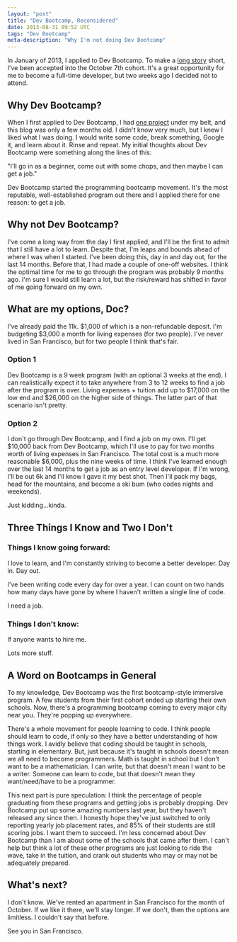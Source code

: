 ```yaml
---
layout: "post"
title: "Dev Bootcamp, Reconsidered"
date: 2013-08-31 09:52 UTC
tags: "Dev Bootcamp"
meta-description: "Why I'm not doing Dev Bootcamp"
---
```


In January of 2013, I applied to Dev Bootcamp. To make a [long story](http://fajitanachos.com/Dev-Bootcamp) short, I've been accepted into the October 7th cohort. It's a great opportunity for me to become a full-time developer, but two weeks ago I decided not to attend.

Why Dev Bootcamp?
-----------------

When I first applied to Dev Bootcamp, I had [one project](https://github.com/FajitaNachos/Quick-Preview) under my belt, and this blog was only a few months old. I didn't know very much, but I knew I liked what I was doing. I would write some code, break something, Google it, and learn about it. Rinse and repeat. My initial thoughts about Dev Bootcamp were something along the lines of this: 

"I'll go in as a beginner, come out with some chops, and then maybe I can get a job." 

Dev Bootcamp started the programming bootcamp movement. It's the most reputable, well-established program out there and I applied there for one reason: to get a job.

Why not Dev Bootcamp?
---------------------

I've come a long way from the day I first applied, and I'll be the first to admit that I still have a lot to learn. Despite that, I'm leaps and bounds ahead of where I was when I started. I've been doing this, day in and day out, for the last 14 months. Before that, I had made a couple of one-off websites. I think the optimal time for me to go through the program was probably 9 months ago. I'm sure I would still learn a lot, but the risk/reward has shifted in favor of me going forward on my own. 


What are my options, Doc?
----------------------------------

I've already paid the 11k. $1,000 of which is a non-refundable deposit. I'm budgeting $3,000 a month for living expenses (for two people). I've never lived in San Francisco, but for two people I think that's fair.

### Option 1

Dev Bootcamp is a 9 week program (with an optional 3 weeks at the end). I can realistically expect it to take anywhere from 3 to 12 weeks to find a job after the program is over. Living expenses + tuition add up to $17,000 on the low end and $26,000 on the higher side of things. The latter part of that scenario isn't pretty. 


### Option 2

I don't go through Dev Bootcamp, and I find a job on my own. I'll get $10,000 back from Dev Bootcamp, which I'll use to pay for two months worth of living expenses in San Francisco. The total cost is a much more reasonable $6,000, plus the nine weeks of time. I think I've learned enough over the last 14 months to get a job as an entry level developer. If I'm wrong, I'll be out 6k and I'll know I gave it my best shot. Then I'll pack my bags, head for the mountains, and become a ski bum (who codes nights and weekends). 

Just kidding...kinda. 

Three Things I Know and Two I Don't
----------------------------------

### Things I know going forward:

I love to learn, and I'm constantly striving to become a better developer. Day in. Day out. 

I've been writing code every day for over a year. I can count on two hands how many days have gone by where I haven't written a single line of code. 

I need a job.


### Things I don't know:

If anyone wants to hire me. 

Lots more stuff. 


A Word on Bootcamps in General
---------------
To my knowledge, Dev Bootcamp was the first bootcamp-style immersive program. A few students from their first cohort ended up starting their own schools. Now, there's a programming bootcamp coming to every major city near you. They're popping up everywhere. 

There's a whole movement for people learning to code. I think people should learn to code, if only so they have a better understanding of how things work. I avidly believe that coding should be taught in schools, starting in elementary. But, just because it's taught in schools doesn't mean we all need to become programmers. Math is taught in school but I don't want to be a mathematician. I can write, but that doesn't mean I want to be a writer. Someone can learn to code, but that doesn't mean they want/need/have to be a programmer. 

This next part is pure speculation: I think the percentage of people graduating from these programs and getting jobs is probably dropping. Dev Bootcamp put up some amazing numbers last year, but they haven't released any since then. I honestly hope they've just switched to only reporting yearly job placement rates, and 85% of their students are still scoring jobs. I want them to succeed. I'm less concerned about Dev Bootcamp than I am about some of the schools that came after them. I can't help but think a lot of these other programs are just looking to ride the wave, take in the tuition, and crank out students who may or may not be adequately prepared. 

What's next?
-------------
 
I don't know. We've rented an apartment in San Francisco for the month of October. If we like it there, we'll stay longer. If we don't, then the options are limitless. I couldn't say that before.

See you in San Francisco. 


